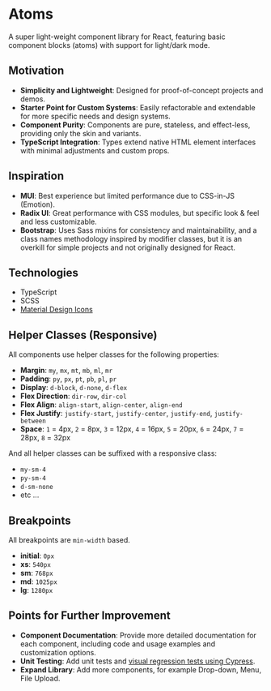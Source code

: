 # Atoms

A super light-weight component library for React, featuring basic component blocks (atoms) with support for light/dark mode.

## Motivation

- **Simplicity and Lightweight**: Designed for proof-of-concept projects and demos.
- **Starter Point for Custom Systems**: Easily refactorable and extendable for more specific needs and design systems.
- **Component Purity**: Components are pure, stateless, and effect-less, providing only the skin and variants.
- **TypeScript Integration**: Types extend native HTML element interfaces with minimal adjustments and custom props.

## Inspiration

- **MUI**: Best experience but limited performance due to CSS-in-JS (Emotion).
- **Radix UI**: Great performance with CSS modules, but specific look & feel and less customizable.
- **Bootstrap**: Uses Sass mixins for consistency and maintainability, and a class names methodology inspired by modifier classes, but it is an overkill for simple projects and not originally designed for React.

## Technologies

- TypeScript
- SCSS
- [Material Design Icons](https://pictogrammers.com/library/mdi)

## Helper Classes (Responsive)

All components use helper classes for the following properties:

- **Margin**: `my`, `mx`, `mt`, `mb`, `ml`, `mr`
- **Padding**: `py`, `px`, `pt`, `pb`, `pl`, `pr`
- **Display**: `d-block`, `d-none`, `d-flex`
- **Flex Direction**: `dir-row`, `dir-col`
- **Flex Align**: `align-start`, `align-center`, `align-end`
- **Flex Justify**: `justify-start`, `justify-center`, `justify-end`, `justify-between`
- **Space**: `1` = 4px, `2` = 8px, `3` = 12px, `4` = 16px, `5` = 20px, `6` = 24px, `7` = 28px, `8` = 32px

And all helper classes can be suffixed with a responsive class:

- `my-sm-4`
- `py-sm-4`
- `d-sm-none`
- etc ...

## Breakpoints

All breakpoints are `min-width` based.

- **initial**: `0px`
- **xs**: `540px`
- **sm**: `768px`
- **md**: `1025px`
- **lg**: `1280px`

## Points for Further Improvement

- **Component Documentation**: Provide more detailed documentation for each component, including code and usage examples and customization options.
- **Unit Testing**: Add unit tests and [visual regression tests using Cypress](https://docs.cypress.io/guides/tooling/visual-testing).
- **Expand Library**: Add more components, for example Drop-down, Menu, File Upload.
